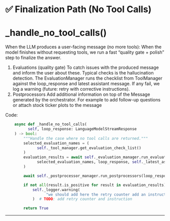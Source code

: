# ✅ Finalization Path (No Tool Calls)

# _handle_no_tool_calls()

When the LLM produces a user-facing message (no more tools):
When the model finishes without requesting tools, we run a fast “quality gate + polish” step to finalize the answer.

1. Evaluations (quality gate)
To catch issues with the produced message and inform the user about these.
Typical checks is the hallucination detection.
The EvaluationManager runs the checklist from ToolManager against the loop_response and latest assistant message. If any fail, we log a warning (future: retry with corrective instructions).
2. Postprocessors
Add additional information on top of the Message generated by the orchestrator.
For example to add follow-up questions or attach stock ticker plots to the message


Code:
```python
    async def _handle_no_tool_calls(
          self, loop_response: LanguageModelStreamResponse
    ) -> bool:
        """Handle the case where no tool calls are returned."""
        selected_evaluation_names = (
              self._tool_manager.get_evaluation_check_list()
        )
        evaluation_results = await self._evaluation_manager.run_evaluations(
              selected_evaluation_names, loop_response, self._latest_assistant_id
        )

        await self._postprocessor_manager.run_postprocessors(loop_response)

        if not all(result.is_positive for result in evaluation_results):
            self._logger.warning(
                  "we should add here the retry counter add an instruction and retry the loop for now we just exit the loop"
            )  # TODO: add retry counter and instruction

        return True
```

---